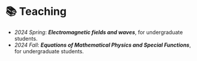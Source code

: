 # 📚 Teaching
- *2024 Spring*: ***Electromagnetic fields and waves***, for undergraduate students.
- *2024 Fall*: ***Equations of Mathematical Physics and Special Functions***, for undergraduate students.